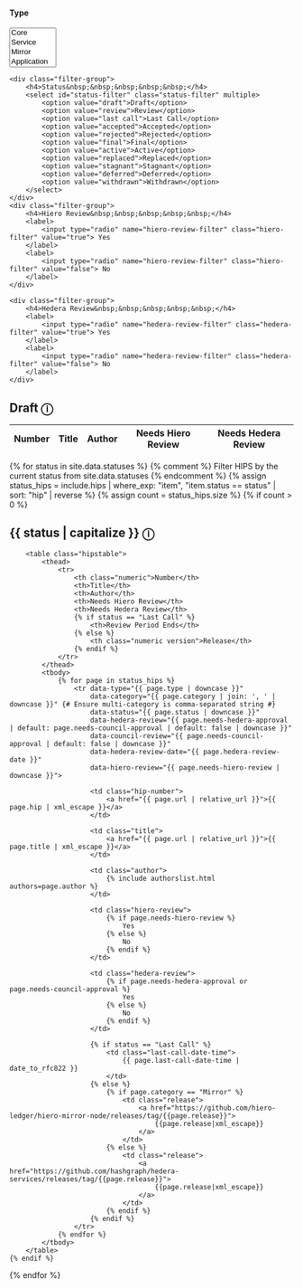 <div class="hip-filters filter-wrap">
    <div class="filter-group">
        <h4>Type&nbsp;&nbsp;&nbsp;&nbsp;&nbsp;</h4>
        <select id="type-filter" class="type-filter" multiple>
            <option value="core">Core</option>
            <option value="service">Service</option>
            <option value="mirror">Mirror</option>
            <option value="application">Application</option>
            <option value="informational">Informational</option>
            <option value="process">Process</option>
            <option value="block node">Block Node</option> {# Added Block Node #}
        </select>
    </div>
    
    <div class="filter-group">
        <h4>Status&nbsp;&nbsp;&nbsp;&nbsp;&nbsp;</h4>
        <select id="status-filter" class="status-filter" multiple>
            <option value="draft">Draft</option>
            <option value="review">Review</option>
            <option value="last call">Last Call</option>
            <option value="accepted">Accepted</option>
            <option value="rejected">Rejected</option>
            <option value="final">Final</option>
            <option value="active">Active</option>
            <option value="replaced">Replaced</option>
            <option value="stagnant">Stagnant</option>
            <option value="deferred">Deferred</option>
            <option value="withdrawn">Withdrawn</option>
        </select>
    </div>
    <div class="filter-group">
        <h4>Hiero Review&nbsp;&nbsp;&nbsp;&nbsp;&nbsp;</h4>
        <label>
            <input type="radio" name="hiero-review-filter" class="hiero-filter" value="true"> Yes
        </label>
        <label>
            <input type="radio" name="hiero-review-filter" class="hiero-filter" value="false"> No
        </label>
    </div>
    
    <div class="filter-group">
        <h4>Hedera Review&nbsp;&nbsp;&nbsp;&nbsp;&nbsp;</h4>
        <label>
            <input type="radio" name="hedera-review-filter" class="hedera-filter" value="true"> Yes
        </label>
        <label>
            <input type="radio" name="hedera-review-filter" class="hedera-filter" value="false"> No
        </label>
    </div>
    
</div>

<div class="no-hips-message" style="display: none;">
    No HIPs exist for this filter.
</div>

<!-- First render the draft section -->
<h2 id="draft">Draft <span class="status-tooltip" data-tooltip="Draft">ⓘ</span></h2>
<table class="hipstable draft-table">
    <thead>
        <tr>
            <th class="numeric">Number</th>
            <th>Title</th>
            <th>Author</th>
            <th>Needs Hiero Review</th>
            <th>Needs Hedera Review</th>
        </tr>
    </thead>
    <tbody class="draft-tbody"></tbody>
</table>

<!-- Then render the rest of the statuses -->
{% for status in site.data.statuses %}
    {% comment %} Filter HIPS by the current status from site.data.statuses {% endcomment %}
    {% assign status_hips = include.hips | where_exp: "item", "item.status == status" | sort: "hip" | reverse %}
    {% assign count = status_hips.size %}
    {% if count > 0 %}
        <h2 id="{{ status | slugify }}">
            {{ status | capitalize }} 
            <span class="status-tooltip" data-tooltip="{{ status }}">ⓘ</span>
        </h2>
        
        <table class="hipstable">
            <thead>
                <tr>
                    <th class="numeric">Number</th>
                    <th>Title</th>
                    <th>Author</th>
                    <th>Needs Hiero Review</th>
                    <th>Needs Hedera Review</th>
                    {% if status == "Last Call" %}
                        <th>Review Period Ends</th>
                    {% else %}
                        <th class="numeric version">Release</th>
                    {% endif %}
                </tr>
            </thead>
            <tbody>
                {% for page in status_hips %}
                    <tr data-type="{{ page.type | downcase }}"
                        data-category="{{ page.category | join: ', ' | downcase }}" {# Ensure multi-category is comma-separated string #}
                        data-status="{{ page.status | downcase }}"
                        data-hedera-review="{{ page.needs-hedera-approval | default: page.needs-council-approval | default: false | downcase }}"
                        data-council-review="{{ page.needs-council-approval | default: false | downcase }}"
                        data-hedera-review-date="{{ page.hedera-review-date }}"
                        data-hiero-review="{{ page.needs-hiero-review | downcase }}">
                        
                        <td class="hip-number">
                            <a href="{{ page.url | relative_url }}">{{ page.hip | xml_escape }}</a>
                        </td>
                        
                        <td class="title">
                            <a href="{{ page.url | relative_url }}">{{ page.title | xml_escape }}</a>
                        </td>
                        
                        <td class="author">
                            {% include authorslist.html authors=page.author %}
                        </td>
                        
                        <td class="hiero-review">
                            {% if page.needs-hiero-review %}
                                Yes
                            {% else %}
                                No
                            {% endif %}
                        </td>
                        
                        <td class="hedera-review">
                            {% if page.needs-hedera-approval or page.needs-council-approval %}
                                Yes
                            {% else %}
                                No
                            {% endif %}
                        </td>
                        
                        {% if status == "Last Call" %}
                            <td class="last-call-date-time">
                                {{ page.last-call-date-time | date_to_rfc822 }}
                            </td>
                        {% else %}
                            {% if page.category == "Mirror" %}
                                <td class="release">
                                    <a href="https://github.com/hiero-ledger/hiero-mirror-node/releases/tag/{{page.release}}">
                                        {{page.release|xml_escape}}
                                    </a>
                                </td>
                            {% else %}
                                <td class="release">
                                    <a href="https://github.com/hashgraph/hedera-services/releases/tag/{{page.release}}">
                                        {{page.release|xml_escape}}
                                    </a>
                                </td>
                            {% endif %}
                        {% endif %}
                    </tr>
                {% endfor %}
            </tbody>
        </table>
    {% endif %}
{% endfor %}